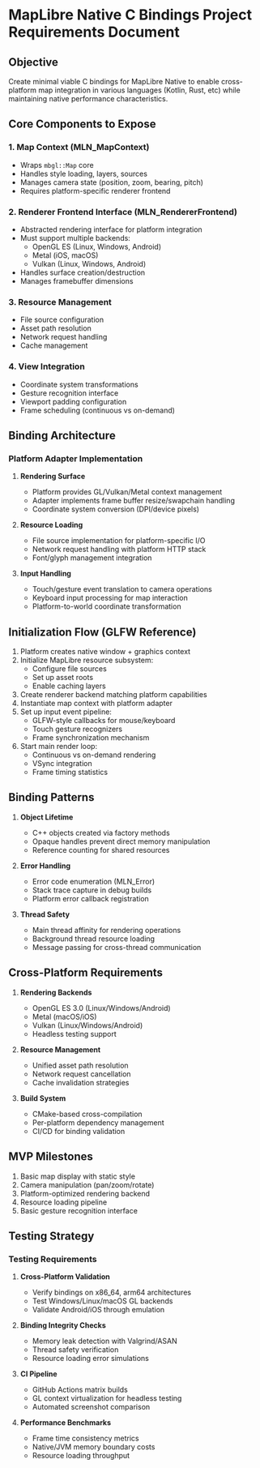 # MapLibre Native C Bindings Project Requirements Document

## Objective
Create minimal viable C bindings for MapLibre Native to enable cross-platform map integration in various languages (Kotlin, Rust, etc) while maintaining native performance characteristics.

## Core Components to Expose

### 1. Map Context (MLN_MapContext)
- Wraps `mbgl::Map` core
- Handles style loading, layers, sources
- Manages camera state (position, zoom, bearing, pitch)
- Requires platform-specific renderer frontend

### 2. Renderer Frontend Interface (MLN_RendererFrontend)
- Abstracted rendering interface for platform integration
- Must support multiple backends:
  - OpenGL ES (Linux, Windows, Android)
  - Metal (iOS, macOS)
  - Vulkan (Linux, Windows, Android)
- Handles surface creation/destruction
- Manages framebuffer dimensions

### 3. Resource Management
- File source configuration
- Asset path resolution
- Network request handling
- Cache management

### 4. View Integration
- Coordinate system transformations
- Gesture recognition interface
- Viewport padding configuration
- Frame scheduling (continuous vs on-demand)

## Binding Architecture

### Platform Adapter Implementation
1. **Rendering Surface**
   - Platform provides GL/Vulkan/Metal context management
   - Adapter implements frame buffer resize/swapchain handling
   - Coordinate system conversion (DPI/device pixels)

2. **Resource Loading**
   - File source implementation for platform-specific I/O
   - Network request handling with platform HTTP stack
   - Font/glyph management integration

3. **Input Handling**
   - Touch/gesture event translation to camera operations
   - Keyboard input processing for map interaction
   - Platform-to-world coordinate transformation

## Initialization Flow (GLFW Reference)
1. Platform creates native window + graphics context
2. Initialize MapLibre resource subsystem:
   - Configure file sources
   - Set up asset roots
   - Enable caching layers
3. Create renderer backend matching platform capabilities
4. Instantiate map context with platform adapter
5. Set up input event pipeline:
   - GLFW-style callbacks for mouse/keyboard
   - Touch gesture recognizers
   - Frame synchronization mechanism
6. Start main render loop:
   - Continuous vs on-demand rendering
   - VSync integration
   - Frame timing statistics

## Binding Patterns
1. **Object Lifetime**
   - C++ objects created via factory methods
   - Opaque handles prevent direct memory manipulation
   - Reference counting for shared resources

2. **Error Handling**
   - Error code enumeration (MLN_Error)
   - Stack trace capture in debug builds
   - Platform error callback registration

3. **Thread Safety**
   - Main thread affinity for rendering operations
   - Background thread resource loading
   - Message passing for cross-thread communication

## Cross-Platform Requirements
1. **Rendering Backends**
   - OpenGL ES 3.0 (Linux/Windows/Android)
   - Metal (macOS/iOS)
   - Vulkan (Linux/Windows/Android)
   - Headless testing support

2. **Resource Management**
   - Unified asset path resolution
   - Network request cancellation
   - Cache invalidation strategies

3. **Build System**
   - CMake-based cross-compilation
   - Per-platform dependency management
   - CI/CD for binding validation

## MVP Milestones
1. Basic map display with static style
2. Camera manipulation (pan/zoom/rotate)
3. Platform-optimized rendering backend
4. Resource loading pipeline
5. Basic gesture recognition interface

## Testing Strategy

### Testing Requirements
1. **Cross-Platform Validation**
   - Verify bindings on x86_64, arm64 architectures
   - Test Windows/Linux/macOS GL backends
   - Validate Android/iOS through emulation

2. **Binding Integrity Checks**
   - Memory leak detection with Valgrind/ASAN
   - Thread safety verification
   - Resource loading error simulations

3. **CI Pipeline**
   - GitHub Actions matrix builds
   - GL context virtualization for headless testing
   - Automated screenshot comparison

4. **Performance Benchmarks**
   - Frame time consistency metrics
   - Native/JVM memory boundary costs
   - Resource loading throughput
